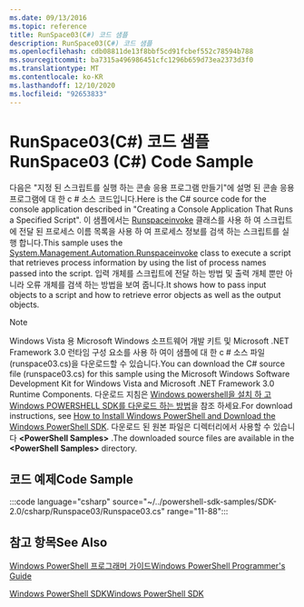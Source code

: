 ```yaml
---
ms.date: 09/13/2016
ms.topic: reference
title: RunSpace03(C#) 코드 샘플
description: RunSpace03(C#) 코드 샘플
ms.openlocfilehash: cdb08811de13f8bbf5cd91fcbef552c78594b788
ms.sourcegitcommit: ba7315a496986451cfc1296b659d73ea2373d3f0
ms.translationtype: MT
ms.contentlocale: ko-KR
ms.lasthandoff: 12/10/2020
ms.locfileid: "92653833"
---
```

# <a name="runspace03-c-code-sample"></a><span data-ttu-id="65faf-103">RunSpace03(C#) 코드 샘플</span><span class="sxs-lookup"><span data-stu-id="65faf-103">RunSpace03 (C#) Code Sample</span></span>

<span data-ttu-id="65faf-104">다음은 "지정 된 스크립트를 실행 하는 콘솔 응용 프로그램 만들기"에 설명 된 콘솔 응용 프로그램에 대 한 c # 소스 코드입니다.</span><span class="sxs-lookup"><span data-stu-id="65faf-104">Here is the C# source code for the console application described in "Creating a Console Application That Runs a Specified Script".</span></span> <span data-ttu-id="65faf-105">이 샘플에서는 [Runspaceinvoke](/dotnet/api/System.Management.Automation.RunspaceInvoke) 클래스를 사용 하 여 스크립트에 전달 된 프로세스 이름 목록을 사용 하 여 프로세스 정보를 검색 하는 스크립트를 실행 합니다.</span><span class="sxs-lookup"><span data-stu-id="65faf-105">This sample uses the [System.Management.Automation.Runspaceinvoke](/dotnet/api/System.Management.Automation.RunspaceInvoke) class to execute a script that retrieves process information by using the list of process names passed into the script.</span></span> <span data-ttu-id="65faf-106">입력 개체를 스크립트에 전달 하는 방법 및 출력 개체 뿐만 아니라 오류 개체를 검색 하는 방법을 보여 줍니다.</span><span class="sxs-lookup"><span data-stu-id="65faf-106">It shows how to pass input objects to a script and how to retrieve error objects as well as the output objects.</span></span>

> [!NOTE]
> <span data-ttu-id="65faf-107">Windows Vista 용 Microsoft Windows 소프트웨어 개발 키트 및 Microsoft .NET Framework 3.0 런타임 구성 요소를 사용 하 여이 샘플에 대 한 c # 소스 파일 (runspace03.cs)을 다운로드할 수 있습니다.</span><span class="sxs-lookup"><span data-stu-id="65faf-107">You can download the C# source file (runspace03.cs) for this sample using the Microsoft Windows Software Development Kit for Windows Vista and Microsoft .NET Framework 3.0 Runtime Components.</span></span> <span data-ttu-id="65faf-108">다운로드 지침은 [Windows powershell을 설치 하 고 Windows POWERSHELL SDK를 다운로드 하는 방법](/powershell/scripting/developer/installing-the-windows-powershell-sdk)을 참조 하세요.</span><span class="sxs-lookup"><span data-stu-id="65faf-108">For download instructions, see [How to Install Windows PowerShell and Download the Windows PowerShell SDK](/powershell/scripting/developer/installing-the-windows-powershell-sdk).</span></span>
> <span data-ttu-id="65faf-109">다운로드 된 원본 파일은 디렉터리에서 사용할 수 있습니다 **\<PowerShell Samples>** .</span><span class="sxs-lookup"><span data-stu-id="65faf-109">The downloaded source files are available in the **\<PowerShell Samples>** directory.</span></span>

## <a name="code-sample"></a><span data-ttu-id="65faf-110">코드 예제</span><span class="sxs-lookup"><span data-stu-id="65faf-110">Code Sample</span></span>

:::code language="csharp" source="~/../powershell-sdk-samples/SDK-2.0/csharp/Runspace03/Runspace03.cs" range="11-88":::

## <a name="see-also"></a><span data-ttu-id="65faf-111">참고 항목</span><span class="sxs-lookup"><span data-stu-id="65faf-111">See Also</span></span>

[<span data-ttu-id="65faf-112">Windows PowerShell 프로그래머 가이드</span><span class="sxs-lookup"><span data-stu-id="65faf-112">Windows PowerShell Programmer's Guide</span></span>](./windows-powershell-programmer-s-guide.md)

[<span data-ttu-id="65faf-113">Windows PowerShell SDK</span><span class="sxs-lookup"><span data-stu-id="65faf-113">Windows PowerShell SDK</span></span>](../windows-powershell-reference.md)
